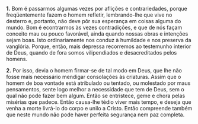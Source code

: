 **1.** Bom é passarmos algumas vezes por aflições e contrariedades, porque freqüentemente fazem o homem refletir, lembrando-lhe que vive no desterro e, portanto, não deve pôr sua esperança em coisas alguma do mundo. Bom é econtrarmos às vezes contradições, e que de nós façam conceito mau ou pouco favorável, ainda quando nossas obras e intenções sejam boas. Isto ordinariamente nos conduz à humildade e nos preserva da vanglória. Porque, então, mais depressa recorremos ao testemunho interior de Deus, quando de fora somos vilipendiados e desacreditados pelos homens.

**2.** Por isso, devia o homem firmar-se de tal modo em Deus, que lhe não fosse mais necessário mendigar consolações às criaturas. Assim que o homem de boa vontade está atribulado ou tentado, ou molestado por maus pensamentos, sente logo melhor a necessidade que tem de Deus, sem o qual não pode fazer bem algum. Então se entristece, geme e chora pelas misérias que padece. Então causa-lhe tédio viver mais tempo, e deseja que venha a morte livrá-lo do corpo e unilo a Cristo. Então compreende também que neste mundo não pode haver perfeita segurança nem paz completa.

